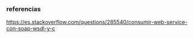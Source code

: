 


### referencias
https://es.stackoverflow.com/questions/285540/consumir-web-service-con-soap-wsdl-y-c